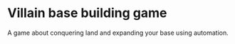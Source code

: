 # Villain base building game

A game about conquering land and expanding your base using automation.